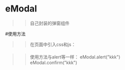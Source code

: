 # eModal
>> 自己封装的弹窗组件

#使用方法
>> 在页面中引入css和js：

#### <link rel="stylesheet" href="js/lib/eModal/css/modal.css"/>
#### <script src="js/lib/eModal/eModal.js"></script>
    
    
>> 使用方法与alert等一样：
 eModal.alert("kkk")
 eModal.confirm("kkk")
